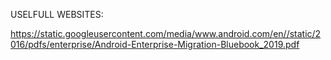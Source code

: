 USELFULL WEBSITES:

https://static.googleusercontent.com/media/www.android.com/en//static/2016/pdfs/enterprise/Android-Enterprise-Migration-Bluebook_2019.pdf
